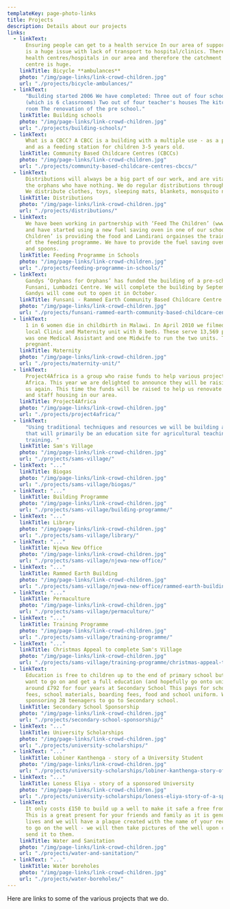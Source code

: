 ```yaml
---
templateKey: page-photo-links
title: Projects
description: Details about our projects
links:
  - linkText:
      Ensuring people can get to a health service In our area of support there
      is a huge issue with lack of transport to hospital/clinics. There are not enough
      health centres/hospitals in our area and therefore the catchment area for each
      centre is huge.
    linkTitle: Bicycle **ambulances**
    photo: "/img/page-links/link-crowd-children.jpg"
    url: "./projects/bicycle-ambulances/"
  - linkText:
      "Building started 2006 We have completed: Three out of four school blocks
      (which is 6 classrooms) Two out of four teacher's houses The kitchen and store
      room The renovation of the pre school."
    linkTitle: Building schools
    photo: "/img/page-links/link-crowd-children.jpg"
    url: "./projects/building-schools/"
  - linkText:
      What is a CBCC? A CBCC is a building with a multiple use - as a pre-school
      and as a feeding station for children 3-5 years old.
    linkTitle: Community Based Childcare Centres (CBCCs)
    photo: "/img/page-links/link-crowd-children.jpg"
    url: "./projects/community-based-childcare-centres-cbccs/"
  - linkText:
      Distributions will always be a big part of our work, and are vital to
      the orphans who have nothing. We do regular distributions throughout our area.
      We distribute clothes, toys, sleeping mats, blankets, monsquito nets.
    linkTitle: Distributions
    photo: "/img/page-links/link-crowd-children.jpg"
    url: "./projects/distributions/"
  - linkText:
      We have been working in partnership with ‘Feed The Children’ (www.feedthechildren.org)
      and have started using a new fuel saving oven in one of our schools. ‘Feed The
      Children’ is providing the food and Landirani orgainses the training and operation
      of the feeding programme. We have to provide the fuel saving oven and the bowls
      and spoons.
    linkTitle: Feeding Programme in Schools
    photo: "/img/page-links/link-crowd-children.jpg"
    url: "./projects/feeding-programme-in-schools/"
  - linkText:
      Gandys ‘Orphans for Orphans’ has funded the building of a pre-school at
      Funsani, Lumbadzi Centre. We will complete the building by September 2017 and
      Gandys will come out to open it in October.
    linkTitle: Funsani - Rammed Earth Community Based Childcare Centre (CBCC)
    photo: "/img/page-links/link-crowd-children.jpg"
    url: "./projects/funsani-rammed-earth-community-based-childcare-centre-cbcc/"
  - linkText:
      1 in 6 women die in childbirth in Malawi. In April 2010 we filmed in our
      local Clinic and Maternity unit with 8 beds. These serve 13,569 people. There
      was one Medical Assistant and one Midwife to run the two units. The Midwife was
      pregnant.
    linkTitle: Maternity
    photo: "/img/page-links/link-crowd-children.jpg"
    url: "./projects/maternity-unit/"
  - linkText:
      Project4Africa is a group who raise funds to help various projects in
      Africa. This year we are delighted to announce they will be raising money for
      us again. This time the funds will be raised to help us renovate a maternity unit
      and staff housing in our area.
    linkTitle: Project4Africa
    photo: "/img/page-links/link-crowd-children.jpg"
    url: "./projects/project4africa/"
  - linkText:
      "Using traditional techniques and resources we will be building a village
      that will primarily be an education site for agricultural teaching and vocational
      training. "
    linkTitle: Sam's Village
    photo: "/img/page-links/link-crowd-children.jpg"
    url: "./projects/sams-village/"
  - linkText: "..."
    linkTitle: Biogas
    photo: "/img/page-links/link-crowd-children.jpg"
    url: "./projects/sams-village/biogas/"
  - linkText: "..."
    linkTitle: Building Programme
    photo: "/img/page-links/link-crowd-children.jpg"
    url: "./projects/sams-village/building-programme/"
  - linkText: "..."
    linkTitle: Library
    photo: "/img/page-links/link-crowd-children.jpg"
    url: "./projects/sams-village/library/"
  - linkText: "..."
    linkTitle: Njewa New Office
    photo: "/img/page-links/link-crowd-children.jpg"
    url: "./projects/sams-village/njewa-new-office/"
  - linkText: "..."
    linkTitle: Rammed Earth Building
    photo: "/img/page-links/link-crowd-children.jpg"
    url: "./projects/sams-village/njewa-new-office/rammed-earth-building/"
  - linkText: "..."
    linkTitle: Permaculture
    photo: "/img/page-links/link-crowd-children.jpg"
    url: "./projects/sams-village/permaculture/"
  - linkText: "..."
    linkTitle: Training Programme
    photo: "/img/page-links/link-crowd-children.jpg"
    url: "./projects/sams-village/training-programme/"
  - linkText: "..."
    linkTitle: Christmas Appeal to complete Sam's Village
    photo: "/img/page-links/link-crowd-children.jpg"
    url: "./projects/sams-village/training-programme/christmas-appeal-to-complete-sams-village/"
  - linkText:
      Education is free to children up to the end of primary school but if they
      want to go on and get a full education (and hopefully go onto university) it costs
      around £792 for four years at Secondary School This pays for school fees, exam
      fees, school materials, boarding fees, food and school uniform. We are currently
      sponsoring 28 teenagers to go to Secondary school.
    linkTitle: Secondary School Sponsorship
    photo: "/img/page-links/link-crowd-children.jpg"
    url: "./projects/secondary-school-sponsorship/"
  - linkText: "..."
    linkTitle: University Scholarships
    photo: "/img/page-links/link-crowd-children.jpg"
    url: "./projects/university-scholarships/"
  - linkText: "..."
    linkTitle: Lobiner Kanthenga - story of a University Student
    photo: "/img/page-links/link-crowd-children.jpg"
    url: "./projects/university-scholarships/lobiner-kanthenga-story-of-a-university-student/"
  - linkText: "..."
    linkTitle: Loness Eliya - story of a sponsored University
    photo: "/img/page-links/link-crowd-children.jpg"
    url: "./projects/university-scholarships/loness-eliya-story-of-a-sponsored-university-student/"
  - linkText:
      It only costs £150 to build up a well to make it safe a free from contamination.
      This is a great present for your friends and family as it is genuinely saving
      lives and we will have a plaque created with the name of your recipient on it
      to go on the well - we will then take pictures of the well upon completion and
      send it to them.
    linkTitle: Water and Sanitation
    photo: "/img/page-links/link-crowd-children.jpg"
    url: "./projects/water-and-sanitation/"
  - linkText: "..."
    linkTitle: Water boreholes
    photo: "/img/page-links/link-crowd-children.jpg"
    url: "./projects/water-boreholes/"
---
```


Here are links to some of the various projects that we do.

